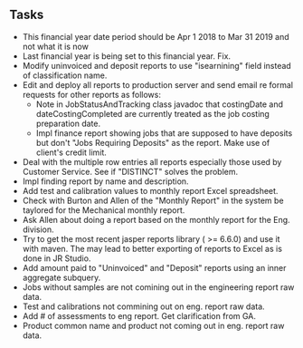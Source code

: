 ## Tasks
- This financial year date period should be Apr 1 2018 to Mar 31 2019 and not
  what it is now
- Last financial year is being set to this financial year. Fix.
- Modify uninvoiced and deposit reports to use "isearnining" field instead of 
  classification name.
- Edit and deploy all reports to production server and send email re formal
  requests for other reports as follows: 
  * Note in JobStatusAndTracking class javadoc that costingDate and dateCostingCompleted
    are currently treated as the job costing preparation date.
  * Impl finance report showing jobs that are supposed to have deposits but don't
    "Jobs Requiring Deposits" as the report. Make use of client's credit limit.
- Deal with the multiple row entries all reports especially those used by 
  Customer Service. See if "DISTINCT" solves the problem.
- Impl finding report by name and description.
- Add test and calibration values to monthly report Excel spreadsheet.
- Check with Burton and Allen of the "Monthly Report" in the system be taylored
  for the Mechanical monthly report.
- Ask Allen about doing a report based on the monthly report for the Eng. division.
- Try to get the most recent jasper reports library ( >= 6.6.0) and use it with maven.
  The may lead to better exporting of reports to Excel as is done in JR Studio.
- Add amount paid to "Uninvoiced" and "Deposit" reports using an inner aggregate
  subquery.
- Jobs without samples are not comining out in the engineering report raw data.
- Test and calibrations not commining out on eng. report raw data.
- Add # of assessments to eng report. Get clarification from GA.
- Product common name and product not coming out in eng. report raw data.

